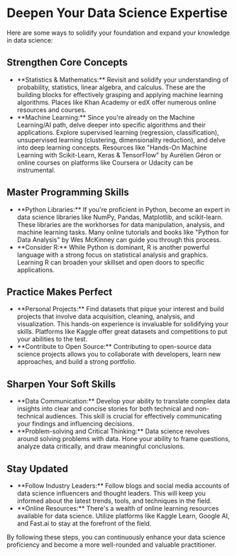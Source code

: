 <title>Deepen Your Data Science Expertise</title>
</head>
<h1>Deepen Your Data Science Expertise</h1>
<p>Here are some ways to solidify your foundation and expand your knowledge in data science:</p>

<h2>Strengthen Core Concepts</h2>
<ul>
    <li>
        **Statistics & Mathematics:** Revisit and solidify your understanding of probability, statistics, linear algebra, and calculus. These are the building blocks for effectively grasping and applying machine learning algorithms.  Places like Khan Academy or edX offer numerous online resources and courses.
    </li>
    <li>
        **Machine Learning:**  Since you're already on the Machine Learning/AI path, delve deeper into specific algorithms and their applications. Explore supervised learning (regression, classification), unsupervised learning (clustering, dimensionality reduction), and delve into deep learning concepts. Resources like "Hands-On Machine Learning with Scikit-Learn, Keras & TensorFlow" by Aurélien Géron or online courses on platforms like Coursera or Udacity can be instrumental.
    </li>
</ul>

<h2>Master Programming Skills</h2>
    <ul>
        <li>
            **Python Libraries:**  If you're proficient in Python, become an expert in data science libraries like NumPy, Pandas, Matplotlib, and scikit-learn. These libraries are the workhorses for data manipulation, analysis, and machine learning tasks. Many online tutorials and books like "Python for Data Analysis" by Wes McKinney can guide you through this process.
        </li>
        <li>
            **Consider R:** While Python is dominant, R is another powerful language with a strong focus on statistical analysis and graphics. Learning R can broaden your skillset and open doors to specific applications.
        </li>
    </ul>

<h2>Practice Makes Perfect</h2>
    <ul>
        <li>
            **Personal Projects:** Find datasets that pique your interest and build projects that involve data acquisition, cleaning, analysis, and visualization. This hands-on experience is invaluable for solidifying your skills. Platforms like Kaggle offer great datasets and competitions to put your abilities to the test.
        </li>
        <li>
            **Contribute to Open Source:**  Contributing to open-source data science projects allows you to collaborate with developers, learn new approaches, and build a strong portfolio. 
        </li>
    </ul>

<h2>Sharpen Your Soft Skills</h2>
    <ul>
        <li>
            **Data Communication:** Develop your ability to translate complex data insights into clear and concise stories for both technical and non-technical audiences. This skill is crucial for effectively communicating your findings and influencing decisions.
        </li>
        <li>
            **Problem-solving and Critical Thinking:** Data science revolves around solving problems with data. Hone your ability to frame questions, analyze data critically, and draw meaningful conclusions.
        </li>
    </ul>

<h2>Stay Updated</h2>
    <ul>
        <li>
            **Follow Industry Leaders:** Follow blogs and social media accounts of data science influencers and thought leaders. This will keep you informed about the latest trends, tools, and techniques in the field.
        </li>
        <li>
            **Online Resources:** There's a wealth of online learning resources available for data science. Utilize platforms like Kaggle Learn, Google AI, and Fast.ai to stay at the forefront of the field.
        </li>
    </ul>

<p>By following these steps, you can continuously enhance your data science proficiency and become a more well-rounded and valuable practitioner.</p>
